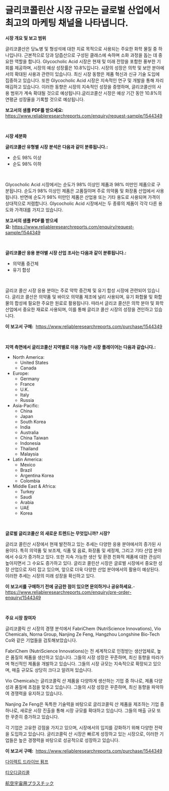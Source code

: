 <p><h1>글리코콜린산 시장 규모는 글로벌 산업에서 최고의 마케팅 채널을 나타냅니다.</h1></p><p><strong>시장 개요 및 보고 범위</strong></p>
<p><p>글리코콜산은 당뇨병 및 형성석에 대한 치료 목적으로 사용되는 주요한 화학 물질 중 하나입니다. 근본적으로 당과 담즙산으로 구성된 클래스에 속하며 소화 과정을 돕는 데 중요한 역할을 합니다. Glycocholic Acid 시장은 현재 및 미래 전망을 포함한 풍부한 기회를 제공하며, 시장의 예상 성장률은 10.8%입니다. 시장의 성장은 의학 및 보안 분야에서의 확대된 사용과 관련이 있습니다. 최신 시장 동향은 제품 혁신과 신규 기술 도입에 집중하고 있습니다. 또한 Glycocholic Acid 시장은 지속적인 연구 및 개발을 통해 자리매김하고 있습니다. 이러한 동향은 시장의 지속적인 성장을 증명하며, 글리코콜산의 사용 범위가 계속 확대될 것으로 예상됩니다.글리코콜산 시장은 예상 기간 동안 10.8%의 연평균 성장율을 기록할 것으로 예상됩니다.</p></p>
<p><strong>보고서의 샘플 PDF를 받으세요:</strong> <a href="https://www.reliableresearchreports.com/enquiry/request-sample/1544349">https://www.reliableresearchreports.com/enquiry/request-sample/1544349</a></p>
<p>&nbsp;</p>
<p><strong>시장 세분화</strong></p>
<p><strong>글리코콜산 유형별 시장 분석은 다음과 같이 분류됩니다.:</strong></p>
<p><ul><li>순도 98% 이상</li><li>순도 98% 이하</li></ul></p>
<p>&nbsp;</p>
<p><p>Glycocholic Acid 시장에서는 순도가 98% 이상인 제품과 98% 미만인 제품으로 구분됩니다. 순도가 98% 이상인 제품은 고품질이며 주로 의약품 및 화장품 산업에서 사용됩니다. 반면에 순도가 98% 미만인 제품은 산업용 또는 기타 용도로 사용되며 가격이 상대적으로 저렴합니다. Glycocholic Acid 시장에서는 두 종류의 제품이 각각 다른 용도와 가격대를 가지고 있습니다.</p></p>
<p><strong>보고서의 샘플 PDF를 받으세요:</strong>&nbsp;<a href="https://www.reliableresearchreports.com/enquiry/request-sample/1544349">https://www.reliableresearchreports.com/enquiry/request-sample/1544349</a></p>
<p>&nbsp;</p>
<p><strong> 글리코콜산 응용 분야별 시장 산업 조사는 다음과 같이 분류됩니다.:</strong></p>
<p><ul><li>의약품 중간체</li><li>유기 합성</li></ul></p>
<p>&nbsp;</p>
<p><p>글리코 콜산 시장 응용 분야는 주로 약학 중간체 및 유기 합성 시장에 관련되어 있습니다. 글리코 콜산은 의약품 및 바이오 의약품 제조에 널리 사용되며, 유기 화합물 및 화합물의 합성에 필요한 주요한 원료로 활용됩니다. 따라서 글리코 콜산은 의학 분야 및 화학 산업에서 중요한 재료로 사용되며, 이를 통해 글리코 콜산 시장의 성장을 견인하고 있습니다.</p></p>
<p><strong>이 보고서 구매:</strong>&nbsp; <a href="https://www.reliableresearchreports.com/purchase/1544349">https://www.reliableresearchreports.com/purchase/1544349</a></p>
<p>&nbsp;</p>
<p><strong>지역 측면에서 글리코콜산 지역별로 이용 가능한 시장 플레이어는 다음과 같습니다.:</strong></p>
<p><ul>
    <li>
        North America:
        <ul>
            <li>United States</li>
            <li>Canada</li>
        </ul>
    </li>
    <li>
        Europe:
        <ul>
            <li>Germany</li>
            <li>France</li>
            <li>U.K.</li>
            <li>Italy</li>
            <li>Russia</li>
        </ul>
    </li>
    <li>
        Asia-Pacific:
        <ul>
            <li>China</li>
            <li>Japan</li>
            <li>South Korea</li>
            <li>India</li>
            <li>Australia</li>
            <li>China Taiwan</li>
            <li>Indonesia</li>
            <li>Thailand</li>
            <li>Malaysia</li>
        </ul>
    </li>
    <li>
        Latin America:
        <ul>
            <li>Mexico</li>
            <li>Brazil</li>
            <li>Argentina Korea</li>
            <li>Colombia</li>
        </ul>
    </li>
    <li>
        Middle East & Africa:
        <ul>
            <li>Turkey</li>
            <li>Saudi</li>
            <li>Arabia</li>
            <li>UAE</li>
            <li>Korea</li>
        </ul>
    </li>
    </ul></p>
<p>&nbsp;</p>
<p><strong>글로벌 글리코콜산 의 새로운 트렌드는 무엇입니까? 시장?</strong></p>
<p><p>글리코 콜린산 시장에서 현재 발전하고 있는 추세는 다양한 응용 분야에서의 증가된 사용이다. 특히 의약품 및 보조제, 식품 및 음료, 화장품 및 세정제, 그리고 기타 산업 분야에서 수요가 증가하고 있다. 또한 지속 가능한 생산 및 환경 친화적 제품에 대한 관심이 높아지면서 그 수요도 증가하고 있다. 글리코 콜린산 시장은 글로벌 시장에서 중요한 성장 산업으로 자리 잡고 있으며, 앞으로 더욱 다양한 산업 분야에서의 활용이 예상된다. 이러한 추세는 시장의 미래 성장을 확신하고 있다.</p></p>
<p><strong>이 보고서를 구매하기 전에 궁금한 점이 있으면 문의하거나 공유하세요.</strong>- <a href="https://www.reliableresearchreports.com/enquiry/pre-order-enquiry/1544349">https://www.reliableresearchreports.com/enquiry/pre-order-enquiry/1544349</a></p>
<p>&nbsp;</p>
<p><strong>주요 시장 참여자</strong></p>
<p><p>글리코콜릭 산 시장의 경쟁 분석에서 FabriChem (NutriScience Innovations), Vio Chemicals, Norna Group, Nanjing Ze Feng, Hangzhou Longshine Bio-Tech Co와 같은 기업들을 검토해보았습니다.</p><p>FabriChem (NutriScience Innovations)는 전 세계적으로 인정받는 생산업체로, 높은 품질의 제품을 생산하고 있습니다. 그들의 시장 성장은 꾸준하며, 최신 동향을 따라가며 혁신적인 제품을 개발하고 있습니다. 그들의 시장 규모는 지속적으로 확장되고 있으며, 매출 규모도 상당히 크다고 알려져 있습니다.</p><p>Vio Chemicals는 글리코콜릭 산 제품을 다양하게 생산하는 기업 중 하나로, 제품 다양성과 품질에 초점을 맞추고 있습니다. 그들의 시장 성장은 꾸준하며, 최신 동향을 파악하여 경쟁력을 유지하고 있습니다.</p><p>Nanjing Ze Feng은 독특한 기술력을 바탕으로 글리코콜릭 산 제품을 제조하는 기업 중 하나로, 새로운 시장 진출을 통해 시장 규모를 확대하고 있습니다. 그들의 매출 규모 또한 꾸준히 증가하고 있습니다.</p><p>각 기업은 고유한 강점을 가지고 있으며, 시장에서의 입지를 강화하기 위해 다양한 전략을 도입하고 있습니다. 글리코콜릭 산 시장은 빠르게 성장하고 있는 시장으로, 이러한 기업들은 높은 경쟁력을 바탕으로 성공적으로 성장하고 있습니다.</p></p>
<p><strong>이 보고서 구매:</strong>&nbsp;&nbsp;<a href="https://www.reliableresearchreports.com/purchase/1544349">https://www.reliableresearchreports.com/purchase/1544349</a></p>
<p><p><a href="https://medium.com/@tonyolfson67562023/%EC%A7%81%EC%A0%91-%EA%B5%AC%EB%8F%99-%ED%8E%8C%ED%94%84-%EC%8B%9C%EC%9E%A5-%EC%A7%80%ED%91%9C-%ED%95%B4%EB%8F%85-%EC%8B%9C%EC%9E%A5-%EC%A0%90%EC%9C%A0%EC%9C%A8-%EC%B6%94%EC%84%B8-%EB%B0%8F-%EC%84%B1%EC%9E%A5-%ED%8C%A8%ED%84%B4-297d0fda6063">다이렉트 드라이브 펌프</a></p><p><a href="https://medium.com/@tom.hiffer/%ED%8B%B0%EC%98%A4%EB%94%94%EA%B8%80%EB%A6%AC%EC%BD%9C-%EC%8B%9C%EC%9E%A5%EC%9D%80-%EC%8B%9C%EC%9E%A5-%EC%A0%90%EC%9C%A0%EC%9C%A8-%EC%8B%9C%EC%9E%A5-%ED%8A%B8%EB%A0%8C%EB%93%9C-%EB%B0%8F-%EC%8B%9C%EC%9E%A5-%EC%84%B1%EC%9E%A5%EC%97%90-%EB%8C%80%ED%95%9C-%EC%A0%95%EB%B3%B4%EB%A5%BC-%EC%A0%9C%EA%B3%B5%ED%95%A9%EB%8B%88%EB%8B%A4-6daa7b63241a">티오디글리콜</a></p><p><a href="https://medium.com/@erickbotsfortrd46766/%E8%88%AA%E7%A9%BA%E5%AE%87%E5%AE%99%E3%83%97%E3%83%A9%E3%82%B9%E3%83%81%E3%83%83%E3%82%AF%E5%B8%82%E5%A0%B4%E3%81%AF-%E5%B8%82%E5%A0%B4%E3%82%B7%E3%82%A7%E3%82%A2-%E5%B8%82%E5%A0%B4%E3%83%88%E3%83%AC%E3%83%B3%E3%83%89-%E5%B8%82%E5%A0%B4%E6%88%90%E9%95%B7%E3%81%AB%E9%96%A2%E3%81%99%E3%82%8B%E6%83%85%E5%A0%B1%E3%82%92%E6%8F%90%E4%BE%9B%E3%81%97%E3%81%BE%E3%81%99-11f902406f4d">航空宇宙用プラスチック</a></p></p>
